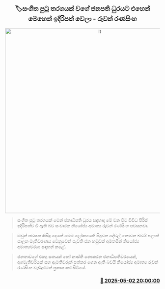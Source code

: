 <p align='center'><b><h2 align='center' title='It's like a musical chairs game, running for the presidency here and there - Ruwan Ranasinghe'>🏷සංගීත පුටු තරගයක් වගේ ජනපති ධුරයට එහෙන් මෙහෙන් ඉදිරිපත් වෙලා - රුවන් රණසිංහ</h2></b></p>
<p align='center'><img src='https://helakuru.sgp1.cdn.digitaloceanspaces.com/esana/images/lib/ruwan-ranasinhe-uig.jpg' width='600' alt='It's like a musical chairs game, running for the presidency here and there - Ruwan Ranasinghe'></p>

> සංගීත පුටු තරගයක් මෙන් ජනාධිපති ධුරය සඳහාද මේ වන විට විවිධ පිරිස් ඉදිරිපත්ව වී ඇති බව සංචාරක නියෝජ්‍ය අමාත්‍ය රුවන් රණසිංහ පවසනවා.

> ඔවුන් පවසන කිසිදු දෙයක් මෙම ලෝකයෙහි සිදුවන දේවල් නොවන බවයි පළාත් පාලන මැතිවරණය වෙනුවෙන් පැවති ජන හමුවක් අමතමින් නියෝජ්‍ය අමාත්‍යවරයා සඳහන් කළේ.

> ජනතාවගේ එකදු සතයක් හෝ නාස්ති නොකරන ජනාධිපතිවරයෙක්, අගමැතිවරියක් සහ ඇමතිවරුන් පත්කර ගෙන ඇති බවයි නියෝජ්‍ය අමාත්‍ය රුවන් රණසිංහ වැඩිදුරටත් ප්‍රකාශ කර සිටියේ.



<h3 align='right'><a href='https://www.helakuru.lk/esana/p/109751/'>📅 2025-05-02 20:00:00</a></h3>

